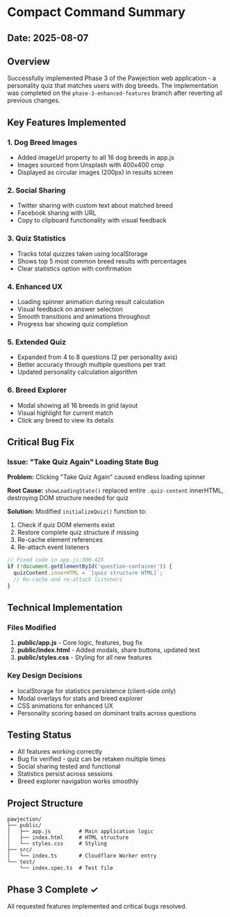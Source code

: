 # Compact Command Summary

## Date: 2025-08-07

## Overview
Successfully implemented Phase 3 of the Pawjection web application - a personality quiz that matches users with dog breeds. The implementation was completed on the `phase-3-enhanced-features` branch after reverting all previous changes.

## Key Features Implemented

### 1. Dog Breed Images
- Added imageUrl property to all 16 dog breeds in app.js
- Images sourced from Unsplash with 400x400 crop
- Displayed as circular images (200px) in results screen

### 2. Social Sharing
- Twitter sharing with custom text about matched breed
- Facebook sharing with URL
- Copy to clipboard functionality with visual feedback

### 3. Quiz Statistics
- Tracks total quizzes taken using localStorage
- Shows top 5 most common breed results with percentages
- Clear statistics option with confirmation

### 4. Enhanced UX
- Loading spinner animation during result calculation
- Visual feedback on answer selection
- Smooth transitions and animations throughout
- Progress bar showing quiz completion

### 5. Extended Quiz
- Expanded from 4 to 8 questions (2 per personality axis)
- Better accuracy through multiple questions per trait
- Updated personality calculation algorithm

### 6. Breed Explorer
- Modal showing all 16 breeds in grid layout
- Visual highlight for current match
- Click any breed to view its details

## Critical Bug Fix

### Issue: "Take Quiz Again" Loading State Bug
**Problem:** Clicking "Take Quiz Again" caused endless loading spinner

**Root Cause:** `showLoadingState()` replaced entire `.quiz-content` innerHTML, destroying DOM structure needed for quiz

**Solution:** Modified `initializeQuiz()` function to:
1. Check if quiz DOM elements exist
2. Restore complete quiz structure if missing
3. Re-cache element references
4. Re-attach event listeners

```javascript
// Fixed code in app.js:386-425
if (!document.getElementById('question-container')) {
  quizContent.innerHTML = `[quiz structure HTML]`;
  // Re-cache and re-attach listeners
}
```

## Technical Implementation

### Files Modified
1. **public/app.js** - Core logic, features, bug fix
2. **public/index.html** - Added modals, share buttons, updated text
3. **public/styles.css** - Styling for all new features

### Key Design Decisions
- localStorage for statistics persistence (client-side only)
- Modal overlays for stats and breed explorer
- CSS animations for enhanced UX
- Personality scoring based on dominant traits across questions

## Testing Status
- All features working correctly
- Bug fix verified - quiz can be retaken multiple times
- Social sharing tested and functional
- Statistics persist across sessions
- Breed explorer navigation works smoothly

## Project Structure
```
pawjection/
├── public/
│   ├── app.js         # Main application logic
│   ├── index.html     # HTML structure
│   └── styles.css     # Styling
├── src/
│   └── index.ts       # Cloudflare Worker entry
└── test/
    └── index.spec.ts  # Test file
```

## Phase 3 Complete ✓
All requested features implemented and critical bugs resolved.